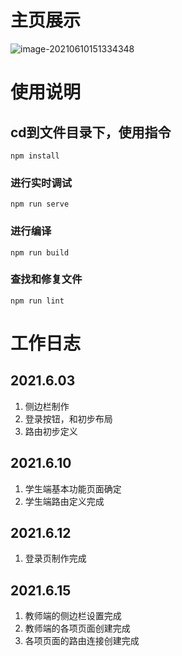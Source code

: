

# 主页展示
![image-20210610151334348](https://gitee.com/zeroRains/drawing-bed/raw/master/20210610151335image-20210610151334348.png)


# 使用说明

## cd到文件目录下，使用指令
```
npm install
```

### 进行实时调试
```
npm run serve
```

### 进行编译
```
npm run build
```

### 查找和修复文件
```
npm run lint
```



# 工作日志
## 2021.6.03

1. 侧边栏制作
2. 登录按钮，和初步布局
3. 路由初步定义

## 2021.6.10

1. 学生端基本功能页面确定
2. 学生端路由定义完成

## 2021.6.12

1. 登录页制作完成

## 2021.6.15

1. 教师端的侧边栏设置完成
2. 教师端的各项页面创建完成
3. 各项页面的路由连接创建完成
